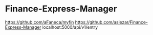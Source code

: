 # Finance-Express-Manager

https://github.com/aFaneca/myfin
https://github.com/aslezar/Finance-Express-Manager
localhost:5000/api/v1/entry
